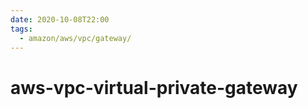 ```yaml
---
date: 2020-10-08T22:00
tags:
  - amazon/aws/vpc/gateway/
---
```


# aws-vpc-virtual-private-gateway

